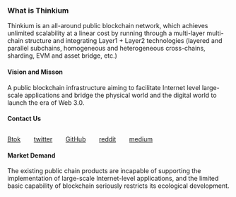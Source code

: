 ### What is Thinkium

Thinkium is an all-around public blockchain network, which achieves unlimited scalability at a linear cost by running through a multi-layer multi-chain structure and integrating Layer1 + Layer2 technologies (layered and parallel subchains, homogeneous and heterogeneous cross-chains, sharding, EVM and asset bridge, etc.) 



#### Vision and Misson

A public blockchain infrastructure aiming to facilitate Internet level large-scale applications and bridge the physical world and the digital world to launch the era of Web 3.0.



#### Contact Us

<div class="link-list">
    <a class="link-item" target="_blank" href="https://0.plus/Thinkiumofficial">
        <img src="https://thinkiumdev.net/res/wiki/icon/Btok.png" alt="" style="zoom:25%;" />
        <span>Btok</span>
    </a>
    <a class="link-item" target="_blank" href="https://twitter.com/Thinkium_Chain">
        <img src="https://thinkiumdev.net/res/wiki/icon/Twitter.png" alt="" style="zoom:25%;" />
        <span>twitter</span>
    </a>
    <a class="link-item" target="_blank" href="https://github.com/ThinkiumGroup">
        <img src="https://thinkiumdev.net/res/wiki/icon/Github.png" alt="" style="zoom:25%;" />
        <span>GitHub</span>
    </a>
    <a class="link-item" target="_blank" href="https://www.reddit.com/r/Thinkium">
        <img src="https://thinkiumdev.net/res/wiki/icon/reddit.png" alt="" style="zoom:25%;" />
        <span>reddit</span>
    </a>
    <a class="link-item" target="_blank" href="https://thinkiumfoundation.medium.com/thinkium-blockchain-9e03c36fb7af">
        <img src="https://thinkiumdev.net/res/wiki/icon/medium.png" alt="" style="zoom:25%;" />
        <span>medium</span>
    </a>
</div>


#### Market Demand

The existing public chain products are incapable of supporting the implementation of large-scale Internet-level applications, and the limited basic capability of blockchain seriously restricts its ecological development.

<style>
   .link-list{
       display: flex;
       justify-content: flex-start;
       margin: 20px 0 0;
       
   }
   .link-list > .link-item{
           display: flex;
           flex-direction: column;
           justify-content: center;
           align-items: center;
    }
    .link-list > .link-item:nth-child(n+2){
        margin-left: 30px;
    }

    .link-list > .link-item > span{
            margin-top: 10px;
    }
</style>
